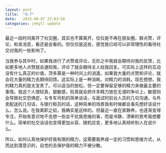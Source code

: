 ```yaml
---
layout: post
title:  "9.7"
date:   2015-09-07 22:03:50
categories: jekyll update
---
```

最近一段时间离开了社交圈，其实也不算离开，仅仅是不再在朋友圈，群点赞，评论，和发消息，看还是会看的。但仅仅是这些，感觉我已经可以非常理性的看待社交对我的一些影响了。

当我参与其中时，如果我进行了点赞或评论，无形之中我就会期待对我的反馈，比如更多地人点赞就会通知我，评论了就会期待主人给我回复。可实际上这样的互动没有什么真正的价值，顶多算是一种时间上的消遣。如果我大量的点赞和评论，就会花大量的精力去期待回馈。这实际上是一种消耗，对精力的消耗。现在想想，我的精力真的是太宝贵了。可以适当的放松，但一定要保留足够的精力来做最主要的事情。我这个人很较真，狠敏感，较真就会把许多精力放在无谓的争论上，敏感则会导致社交恐惧症，与专车司机的简单谈话，与面试时前台人员的几句沟通，与外卖配送的几句话，与银行柜员的话，这种简单的场景我有时候都会事先想好该说什么，怎么说。在我离职之前，我确实是这样的。但最近一直在家静养，也逐渐变得专注，开始有意识地不去想一些会干扰我思维的事，而是冷静，清晰的思考我想要什么。简单的社交谈话也变得更加从容，随机应变，更多地认真倾听别人在说什么。

所以，如何认真地保护好我有限的精力，这需要我养成一定的习惯和思维方式，从而达到潜意识的，自觉的去保护我的精力不被分散。
